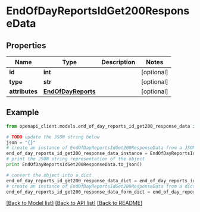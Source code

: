 # EndOfDayReportsIdGet200ResponseData


## Properties
Name | Type | Description | Notes
------------ | ------------- | ------------- | -------------
**id** | **int** |  | [optional] 
**type** | **str** |  | [optional] 
**attributes** | [**EndOfDayReports**](EndOfDayReports.md) |  | [optional] 

## Example

```python
from openapi_client.models.end_of_day_reports_id_get200_response_data import EndOfDayReportsIdGet200ResponseData

# TODO update the JSON string below
json = "{}"
# create an instance of EndOfDayReportsIdGet200ResponseData from a JSON string
end_of_day_reports_id_get200_response_data_instance = EndOfDayReportsIdGet200ResponseData.from_json(json)
# print the JSON string representation of the object
print EndOfDayReportsIdGet200ResponseData.to_json()

# convert the object into a dict
end_of_day_reports_id_get200_response_data_dict = end_of_day_reports_id_get200_response_data_instance.to_dict()
# create an instance of EndOfDayReportsIdGet200ResponseData from a dict
end_of_day_reports_id_get200_response_data_form_dict = end_of_day_reports_id_get200_response_data.from_dict(end_of_day_reports_id_get200_response_data_dict)
```
[[Back to Model list]](../README.md#documentation-for-models) [[Back to API list]](../README.md#documentation-for-api-endpoints) [[Back to README]](../README.md)


